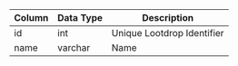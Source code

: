 | Column | Data Type | Description                |
| ------ | --------- | -------------------------- |
| id     | int       | Unique Lootdrop Identifier |
| name   | varchar   | Name                       |